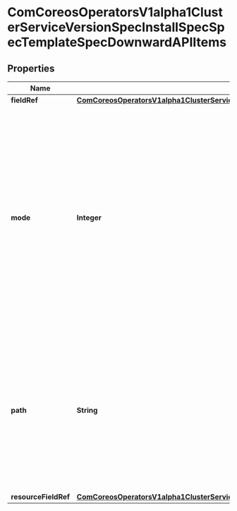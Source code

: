 
# ComCoreosOperatorsV1alpha1ClusterServiceVersionSpecInstallSpecSpecTemplateSpecDownwardAPIItems

## Properties
Name | Type | Description | Notes
------------ | ------------- | ------------- | -------------
**fieldRef** | [**ComCoreosOperatorsV1alpha1ClusterServiceVersionSpecInstallSpecSpecTemplateSpecDownwardAPIFieldRef**](ComCoreosOperatorsV1alpha1ClusterServiceVersionSpecInstallSpecSpecTemplateSpecDownwardAPIFieldRef.md) |  |  [optional]
**mode** | **Integer** | Optional: mode bits to use on this file, must be a value between 0 and 0777. If not specified, the volume defaultMode will be used. This might be in conflict with other options that affect the file mode, like fsGroup, and the result can be other mode bits set. |  [optional]
**path** | **String** | Required: Path is  the relative path name of the file to be created. Must not be absolute or contain the &#39;..&#39; path. Must be utf-8 encoded. The first item of the relative path must not start with &#39;..&#39; | 
**resourceFieldRef** | [**ComCoreosOperatorsV1alpha1ClusterServiceVersionSpecInstallSpecSpecTemplateSpecDownwardAPIResourceFieldRef**](ComCoreosOperatorsV1alpha1ClusterServiceVersionSpecInstallSpecSpecTemplateSpecDownwardAPIResourceFieldRef.md) |  |  [optional]



